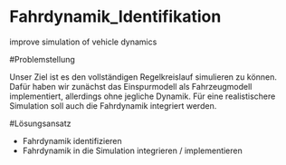 # Fahrdynamik_Identifikation
improve simulation of vehicle dynamics

#Problemstellung

Unser Ziel ist es den vollständigen Regelkreislauf simulieren zu können.
Dafür haben wir zunächst das Einspurmodell als Fahrzeugmodell implementiert, allerdings ohne jegliche Dynamik.
Für eine realistischere Simulation soll auch die Fahrdynamik integriert werden.

#Lösungsansatz
- Fahrdynamik identifizieren
- Fahrdynamik in die Simulation integrieren / implementieren

